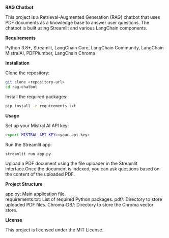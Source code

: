 **RAG Chatbot**

This project is a Retrieval-Augmented Generation (RAG) chatbot that uses PDF documents as a knowledge base to answer user questions. The chatbot is built using Streamlit and various LangChain components.

**Requirements**

Python 3.8+, 
Streamlit, 
LangChain Core, 
LangChain Community, 
LangChain MistralAI, 
PDFPlumber, 
LangChain Chroma

**Installation**

Clone the repository:

```bash
git clone <repository-url>
cd rag-chatbot
```
Install the required packages:
```bash
pip install -r requirements.txt
```
**Usage**

Set up your Mistral AI API key:
```bash
export MISTRAL_API_KEY=<your-api-key>
```

Run the Streamlit app:
```bash
streamlit run app.py
```

Upload a PDF document using the file uploader in the Streamlit interface.Once the document is indexed, you can ask questions based on the content of the uploaded PDF.

**Project Structure**

app.py: Main application file. <br/>
requirements.txt: List of required Python packages.
pdf/: Directory to store uploaded PDF files.
Chroma-DB/: Directory to store the Chroma vector store.

**License**

This project is licensed under the MIT License.
